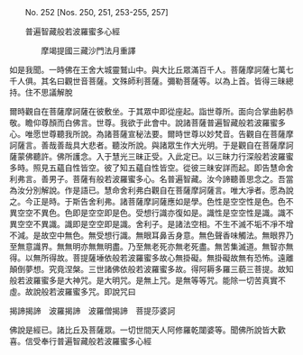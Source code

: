 ﻿　　No. 252 [Nos. 250, 251, 253-255, 257]

　　普遍智藏般若波羅蜜多心經

　　　　摩竭提國三藏沙門法月重譯


如是我聞。一時佛在王舍大城靈鷲山中。與大比丘眾滿百千人。菩薩摩訶薩七萬七千人俱。其名曰觀世音菩薩。文殊師利菩薩。彌勒菩薩等。以為上首。皆得三昧總持。住不思議解脫

爾時觀自在菩薩摩訶薩在彼敷坐。于其眾中即從座起。詣世尊所。面向合掌曲躬恭敬。瞻仰尊顏而白佛言。世尊。我欲于此會中。說諸菩薩普遍智藏般若波羅蜜多心。唯愿世尊聽我所說。為諸菩薩宣秘法要。爾時世尊以妙梵音。告觀自在菩薩摩訶薩言。善哉善哉具大悲者。聽汝所說。與諸眾生作大光明。于是觀自在菩薩摩訶薩蒙佛聽許。佛所護念。入于慧光三昧正受。入此定已。以三昧力行深般若波羅蜜多時。照見五蘊自性皆空。彼了知五蘊自性皆空。從彼三昧安詳而起。即告慧命舍利弗言。善男子。菩薩有般若波羅蜜多心。名普遍智藏。汝今諦聽善思念之。吾當為汝分別解說。作是語已。慧命舍利弗白觀自在菩薩摩訶薩言。唯大凈者。愿為說之。今正是時。于斯告舍利弗。諸菩薩摩訶薩應如是學。色性是空空性是色。色不異空空不異色。色即是空空即是色。受想行識亦復如是。識性是空空性是識。識不異空空不異識。識即是空空即是識。舍利子。是諸法空相。不生不滅不垢不凈不增不減。是故空中無色。無受想行識。無眼耳鼻舌身意。無色聲香味觸法。無眼界乃至無意識界。無無明亦無無明盡。乃至無老死亦無老死盡。無苦集滅道。無智亦無得。以無所得故。菩提薩埵依般若波羅蜜多故心無掛礙。無掛礙故無有恐怖。遠離顛倒夢想。究竟涅槃。三世諸佛依般若波羅蜜多故。得阿耨多羅三藐三菩提。故知般若波羅蜜多是大神咒。是大明咒。是無上咒。是無等等咒。能除一切苦真實不虛。故說般若波羅蜜多咒。即說咒曰

揭諦揭諦　波羅揭諦　波羅僧揭諦　菩提莎婆訶

佛說是經已。諸比丘及菩薩眾。一切世間天人阿修羅乾闥婆等。聞佛所說皆大歡喜。信受奉行普遍智藏般若波羅蜜多心經

